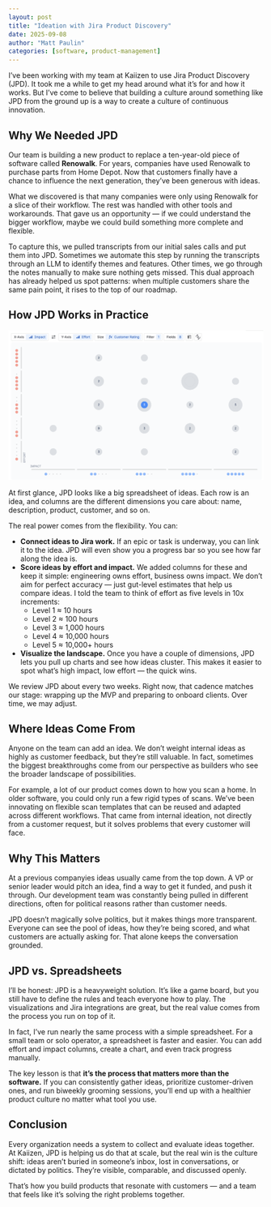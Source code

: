 ```yaml
---
layout: post
title: "Ideation with Jira Product Discovery"
date: 2025-09-08
author: "Matt Paulin"
categories: [software, product-management]
---
```



I’ve been working with my team at Kaiizen to use Jira Product Discovery (JPD). It took me a while to get my head around what it’s for and how it works. But I’ve come to believe that building a culture around something like JPD from the ground up is a way to create a culture of continuous innovation.

## Why We Needed JPD

Our team is building a new product to replace a ten-year-old piece of software called **Renowalk**. For years, companies have used Renowalk to purchase parts from Home Depot. Now that customers finally have a chance to influence the next generation, they’ve been generous with ideas.

What we discovered is that many companies were only using Renowalk for a slice of their workflow. The rest was handled with other tools and workarounds. That gave us an opportunity — if we could understand the bigger workflow, maybe we could build something more complete and flexible.

To capture this, we pulled transcripts from our initial sales calls and put them into JPD. Sometimes we automate this step by running the transcripts through an LLM to identify themes and features. Other times, we go through the notes manually to make sure nothing gets missed. This dual approach has already helped us spot patterns: when multiple customers share the same pain point, it rises to the top of our roadmap.

## How JPD Works in Practice

![Example Matrix](/assets/images/ideation/jpd_matrix.png)  

At first glance, JPD looks like a big spreadsheet of ideas. Each row is an idea, and columns are the different dimensions you care about: name, description, product, customer, and so on.

The real power comes from the flexibility. You can:

- **Connect ideas to Jira work.** If an epic or task is underway, you can link it to the idea. JPD will even show you a progress bar so you see how far along the idea is.
- **Score ideas by effort and impact.** We added columns for these and keep it simple: engineering owns effort, business owns impact. We don’t aim for perfect accuracy — just gut-level estimates that help us compare ideas. I told the team to think of effort as five levels in 10x increments:  
  - Level 1 ≈ 10 hours  
  - Level 2 ≈ 100 hours  
  - Level 3 ≈ 1,000 hours  
  - Level 4 ≈ 10,000 hours  
  - Level 5 ≈ 10,000+ hours  
- **Visualize the landscape.** Once you have a couple of dimensions, JPD lets you pull up charts and see how ideas cluster. This makes it easier to spot what’s high impact, low effort — the quick wins.

We review JPD about every two weeks. Right now, that cadence matches our stage: wrapping up the MVP and preparing to onboard clients. Over time, we may adjust.

## Where Ideas Come From

Anyone on the team can add an idea. We don’t weight internal ideas as highly as customer feedback, but they’re still valuable. In fact, sometimes the biggest breakthroughs come from our perspective as builders who see the broader landscape of possibilities.

For example, a lot of our product comes down to how you scan a home. In older software, you could only run a few rigid types of scans. We’ve been innovating on flexible scan templates that can be reused and adapted across different workflows. That came from internal ideation, not directly from a customer request, but it solves problems that every customer will face.

## Why This Matters

At a previous companyies ideas usually came from the top down. A VP or senior leader would pitch an idea, find a way to get it funded, and push it through. Our development team was constantly being pulled in different directions, often for political reasons rather than customer needs.

JPD doesn’t magically solve politics, but it makes things more transparent. Everyone can see the pool of ideas, how they’re being scored, and what customers are actually asking for. That alone keeps the conversation grounded.

## JPD vs. Spreadsheets

I’ll be honest: JPD is a heavyweight solution. It’s like a game board, but you still have to define the rules and teach everyone how to play. The visualizations and Jira integrations are great, but the real value comes from the process you run on top of it.

In fact, I’ve run nearly the same process with a simple spreadsheet. For a small team or solo operator, a spreadsheet is faster and easier. You can add effort and impact columns, create a chart, and even track progress manually.

The key lesson is that **it’s the process that matters more than the software.** If you can consistently gather ideas, prioritize customer-driven ones, and run biweekly grooming sessions, you’ll end up with a healthier product culture no matter what tool you use.

## Conclusion

Every organization needs a system to collect and evaluate ideas together. At Kaiizen, JPD is helping us do that at scale, but the real win is the culture shift: ideas aren’t buried in someone’s inbox, lost in conversations, or dictated by politics. They’re visible, comparable, and discussed openly.

That’s how you build products that resonate with customers — and a team that feels like it’s solving the right problems together.
